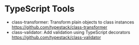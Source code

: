 # TypeScript Tools
* class-transformer: Transform plain objects to class instances <https://github.com/typestack/class-transformer>
* class-validator: Add validation using TypeScript decorators <https://github.com/typestack/class-validator>